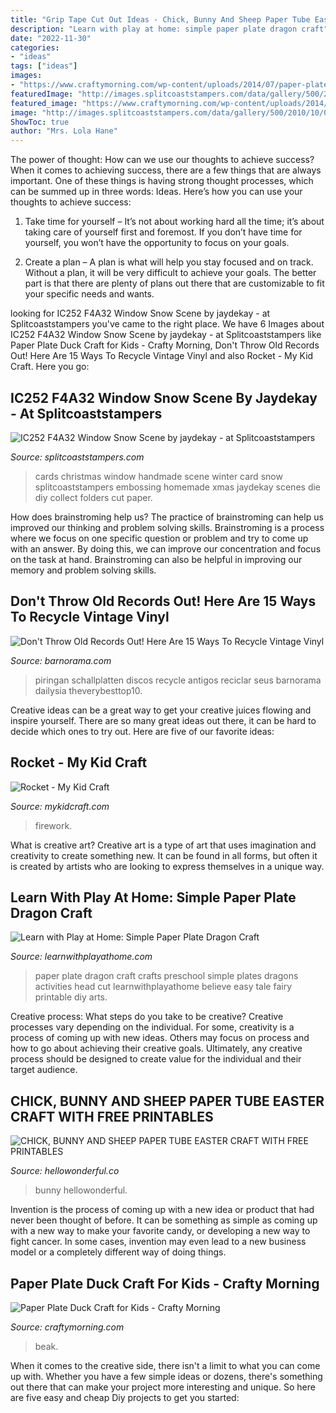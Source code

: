 ```yaml
---
title: "Grip Tape Cut Out Ideas - Chick, Bunny And Sheep Paper Tube Easter Craft With Free Printables"
description: "Learn with play at home: simple paper plate dragon craft"
date: "2022-11-30"
categories:
- "ideas"
tags: ["ideas"]
images:
- "https://www.craftymorning.com/wp-content/uploads/2014/07/paper-plate-duck-craft-for-kids--223x300.png"
featuredImage: "http://images.splitcoaststampers.com/data/gallery/500/2010/10/02/window_snow_scene_by_jaydekay.JPG"
featured_image: "https://www.craftymorning.com/wp-content/uploads/2014/07/paper-plate-duck-craft-for-kids--223x300.png"
image: "http://images.splitcoaststampers.com/data/gallery/500/2010/10/02/window_snow_scene_by_jaydekay.JPG"
ShowToc: true
author: "Mrs. Lola Hane"
---
```



The power of thought: How can we use our thoughts to achieve success?
When it comes to achieving success, there are a few things that are always important. One of these things is having strong thought processes, which can be summed up in three words: Ideas. Here’s how you can use your thoughts to achieve success: 
1. Take time for yourself – It’s not about working hard all the time; it’s about taking care of yourself first and foremost. If you don’t have time for yourself, you won’t have the opportunity to focus on your goals.

2. Create a plan – A plan is what will help you stay focused and on track. Without a plan, it will be very difficult to achieve your goals. The better part is that there are plenty of plans out there that are customizable to fit your specific needs and wants.


	

		
looking for IC252 F4A32 Window Snow Scene by jaydekay - at Splitcoaststampers you've came to the right place. We have 6 Images about IC252 F4A32 Window Snow Scene by jaydekay - at Splitcoaststampers like Paper Plate Duck Craft for Kids - Crafty Morning, Don&#039;t Throw Old Records Out! Here Are 15 Ways To Recycle Vintage Vinyl and also Rocket - My Kid Craft. Here you go:
		
    
## IC252 F4A32 Window Snow Scene By Jaydekay - At Splitcoaststampers

<img loading=lazy src="http://images.splitcoaststampers.com/data/gallery/500/2010/10/02/window_snow_scene_by_jaydekay.JPG" onerror="this.onerror=null;this.src='https://tse4.mm.bing.net/th?id=OIP.JpdI_nt8NUkruYcsWRjZJgHaFj&amp;pid=15.1';" alt="IC252 F4A32 Window Snow Scene by jaydekay - at Splitcoaststampers">

_Source: splitcoaststampers.com_

>cards christmas window handmade scene winter card snow splitcoaststampers embossing homemade xmas jaydekay scenes die diy collect folders cut paper. 

	

How does brainstroming help us?
The practice of brainstroming can help us improved our thinking and problem solving skills. Brainstroming is a process where we focus on one specific question or problem and try to come up with an answer. By doing this, we can improve our concentration and focus on the task at hand. Brainstroming can also be helpful in improving our memory and problem solving skills.

    
## Don&#039;t Throw Old Records Out! Here Are 15 Ways To Recycle Vintage Vinyl

<img loading=lazy src="https://www.barnorama.com/wp-content/images/2014/01/diy-hacks-crafts-music-home/04-diy-hacks-crafts-music-home.jpg" onerror="this.onerror=null;this.src='https://tse1.mm.bing.net/th?id=OIP.m-t--dCktOh66qZl3Mi7LwHaFj&amp;pid=15.1';" alt="Don&#039;t Throw Old Records Out! Here Are 15 Ways To Recycle Vintage Vinyl">

_Source: barnorama.com_

>piringan schallplatten discos recycle antigos reciclar seus barnorama dailysia theverybesttop10. 

	

Creative ideas can be a great way to get your creative juices flowing and inspire yourself. There are so many great ideas out there, it can be hard to decide which ones to try out. Here are five of our favorite ideas: 

    
## Rocket - My Kid Craft

<img loading=lazy src="https://mykidcraft.com/images/Rocket-firework-bonfire-night-toilet-roll1.jpg" onerror="this.onerror=null;this.src='https://tse4.mm.bing.net/th?id=OIP.X75x8Pvkh32Nngvb3Qx7BwHaJ6&amp;pid=15.1';" alt="Rocket - My Kid Craft">

_Source: mykidcraft.com_

>firework. 

	

What is creative art?
Creative art is a type of art that uses imagination and creativity to create something new. It can be found in all forms, but often it is created by artists who are looking to express themselves in a unique way.

    
## Learn With Play At Home: Simple Paper Plate Dragon Craft

<img loading=lazy src="http://2.bp.blogspot.com/-_Tro9HHuIBQ/VYYllIb_4wI/AAAAAAAANnU/_OCfVSuS4jk/s640/P6200337.JPG" onerror="this.onerror=null;this.src='https://tse1.mm.bing.net/th?id=OIP.JTrnpGG6rkWsmLa2KntCGgHaFj&amp;pid=15.1';" alt="Learn with Play at Home: Simple Paper Plate Dragon Craft">

_Source: learnwithplayathome.com_

>paper plate dragon craft crafts preschool simple plates dragons activities head cut learnwithplayathome believe easy tale fairy printable diy arts. 

	

Creative process: What steps do you take to be creative?
Creative processes vary depending on the individual. For some, creativity is a process of coming up with new ideas. Others may focus on process and how to go about achieving their creative goals. Ultimately, any creative process should be designed to create value for the individual and their target audience.

    
## CHICK, BUNNY AND SHEEP PAPER TUBE EASTER CRAFT WITH FREE PRINTABLES

<img loading=lazy src="https://www.hellowonderful.co/ckfinder/userfiles/images/image1-(32).jpg" onerror="this.onerror=null;this.src='https://tse4.mm.bing.net/th?id=OIP.vcpzY7Bb4yhmZmv-LI2gngHaHu&amp;pid=15.1';" alt="CHICK, BUNNY AND SHEEP PAPER TUBE EASTER CRAFT WITH FREE PRINTABLES">

_Source: hellowonderful.co_

>bunny hellowonderful. 

	

Invention is the process of coming up with a new idea or product that had never been thought of before. It can be something as simple as coming up with a new way to make your favorite candy, or developing a new way to fight cancer. In some cases, invention may even lead to a new business model or a completely different way of doing things.

    
## Paper Plate Duck Craft For Kids - Crafty Morning

<img loading=lazy src="https://www.craftymorning.com/wp-content/uploads/2014/07/paper-plate-duck-craft-for-kids--223x300.png" onerror="this.onerror=null;this.src='https://tse1.mm.bing.net/th?id=OIP.sGOBb4i5-9y2INgkIbi9UQAAAA&amp;pid=15.1';" alt="Paper Plate Duck Craft for Kids - Crafty Morning">

_Source: craftymorning.com_

>beak. 

	

When it comes to the creative side, there isn't a limit to what you can come up with. Whether you have a few simple ideas or dozens, there's something out there that can make your project more interesting and unique. So here are five easy and cheap Diy projects to get you started: 

